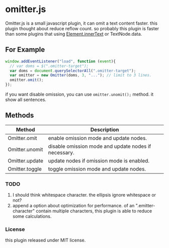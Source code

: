 # omitter.js
Omitter.js is a small javascript plugin, it can omit a text content faster.
this plugin thought about reduce reflow count. so probably this plugin is faster than some plugins that using [Element.innerText](https://developer.mozilla.org/en/docs/Web/API/Node/innerText) or TextNode.data.

## For Example 
```js
window.addEventListener("load", function (event){
  // var doms = $(".omitter-target");
  var doms = document.querySelectorAll(".omitter-target");
  var omitter = new Omitter(doms, 3, "..."); // limit to 3 lines.
  omitter.omit();
});
```

if you want disable omission, you can use `omitter.unomit();` method.
it show all sentences.

## Methods 
| Method | Description |
---- | ---- 
| Omitter.omit | enable omission mode and update nodes. | 
| Omitter.unomit | disable omission mode and update nodes if necessary. | 
| Omitter.update | update nodes if omission mode is enabled. | 
| Omitter.toggle | toggle omission mode and update nodes. |

### TODO
1. I should think whitespace character. the ellipsis ignore whitespace or not?
2. append a option about optimization for performance. of an ".emitter-character" contain multiple characters, this plugin is able to reduce some calculations.

### License 
this plugin released under MIT license.
